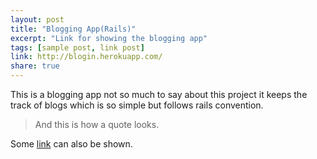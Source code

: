```yaml
---
layout: post
title: "Blogging App(Rails)"
excerpt: "Link for showing the blogging app"
tags: [sample post, link post]
link: http://blogin.herokuapp.com/
share: true
---
```


This is a blogging app not so much to say about this project it keeps the track of blogs which is so simple but follows rails convention.

> And this is how a quote looks.

Some [link](http://blogin.herokuapp.com) can also be shown.
